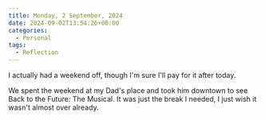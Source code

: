 ```yaml
---
title: Monday, 2 September, 2024
date: 2024-09-02T13:54:26+00:00
categories:
  - Personal
tags:
  - Reflection
---
```


I actually had a weekend off, though I'm sure I'll pay for it after today.

We spent the weekend at my Dad's place and took him downtown to see Back to the Future: The Musical. It was just the break I needed, I just wish it wasn't almost over already.